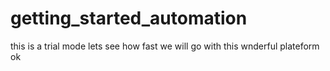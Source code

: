 # getting_started_automation
this is a trial mode
lets see how fast we will go with this wnderful plateform 
ok

